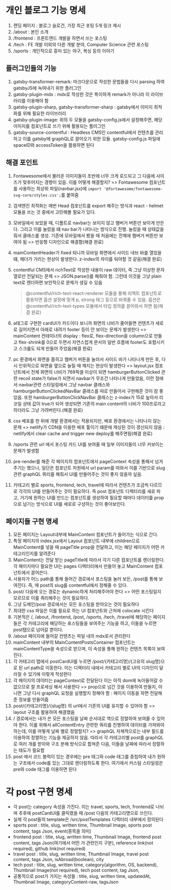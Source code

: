 # 개인 블로그 기능 명세

1. 랜딩 페이지 : 블로그 슬로건, 가장 최근 포팅 5개 링크 제시
2. /about : 본인 소개
3. /frontend : 프론트엔드 개발을 하면서 쓰는 포스팅
4. /tech : FE 개발 이외의 다른 개발 분야, Computer Science 관련 포스팅
5. /sports : 개인적으로 흥미 있는 야구, 복싱 등의 이야기

## 플러그인들의 기능

1. gatsby-transformer-remark: 마크다운으로 작성한 문법들을 다시 parsing 하여 gatsbyJS에 녹여내기 위한 플러그인
2. gatsby-plugin-mdx : mdx로 작성한 것은 특이하게 remark가 아니라 이 라이브러리를 이용해야 함
3. gatsby-plugin-sharp, gatsby-transformer-sharp : gatsby에서 이미지 최적화를 위해 필요한 라이브러리
4. gatsby-plugin-image: 위의 두 모듈을 gatsby-config.js에서 설정해주면, 해당 이미지를 컴포넌트로 쓰기 위해 활용되는 플러그인
5. gatsby-source-contentful : Headless CMS인 contentful에서 컨텐츠를 관리하고 이를 gatsby에 graphQL로 끌어오기 위한 모듈. gatsby-config.js 파일에 spaceID와 accessToken을 활용하면 된다

## 해결 포인트

1. Fontawesome에서 불러온 이미지들이 초반에 너무 크게 로드되고 그 다음에 사이즈가 맞추어지는 경향이 있음. 이를 어떻게 해결할지? =>
   Fontawesome 컴포넌트를 사용하는 최상위 파일(navbar.jsx)에 `import '@fortawesome/fontawesome-svg-core/styles.css';`를 붙여줌

2. 검색엔진 최적화는 매번 Head 컴포넌트를 export 해주는 방식과 react - helmet 모듈을 쓰는 것 중에서 고민해볼 필요가 있다.

3. 모바일에서 보았을 때, 디폴트로 navbar는 보이지 않고 햄버거 버튼만 보이게 만든다. 그리고 이를 눌렀을 떄 nav bar가 나타나는 방식으로 진행. 눌렀을 때 상태값을 줘서 클래스를 생성. 기존에 모바일에서 봤을 때 처음에는 전체에 햄버거 버튼만 보여야 됨 => 반응형 디자인으로 해결함(해결 완료)

4. mainContentHeader가 fixed 되니까 모바일 화면에서 사이드 네브 바를 열었을 떄, 헤더가 가리는 현상이 발생한다. z-index의 차이를 둬야할 것 같음(해결 완료)

5. contentful CMS에서 richText로 작성한 내용이 raw 데이터, 즉 그냥 이상한 문자열로만 전달되는 문제 => JSON.parse()를 해줘야 함. 그런데 이것을 그냥 plain text로 렌더하면 보안적으로 문제가 생길 수 있음

   > @contentful/rich-text-react-renderer 모듈을 통해 리액트 컴포넌트로 활용하면 옵션 설정에 맞게 p, strong 태그 등으로 바꿔줄 수 있음. 옵션은 @contentful/rich-text-types 모듈에서 타입 정의를 끌어와서 하면 됨(해결 완료)

6. a태그로 구현한 cardUI가 카드이다 보니까 화면의 너비가 줄어들면 컨텐츠가 세로로 길어지면서 아래로 내려가 footer 등이 안 보이는 문제가 발생한다 => mainContent 컨테이너의 display : flex로, flex-direction을 column으로 만들고 flex-shrink를 0으로 두면서 자연스럽게 문서의 일반 흐름에 footer도 포함시키고 스크롤도 되게 만들어 주었음(해결 완료)

7. pc 환경에서 화면을 좁히고 햄버거 버튼을 눌러서 사이드 바가 나타나게 만든 후, 다시 인위적으로 화면을 옆으로 늘릴 때 깨지는 현상이 발생한다 => layout.jsx 컴포넌트에서 전체 화면의 너비가 769픽셀 이상이 되면 hamburgerButtonClicked 관련 recoil state가 false가 되면서 navbar가 무조건 나타나게 만들었음, 이런 점에서 navbar관련 스타일링에서 그냥 navbar 클래스와 hamburgerButtonClickedNavBar 클래스를 따로 만들어서 구현해준 것이 참 좋았음. 또한 hamburgerButtonClickNavBar 클래스는 z-index가 15로 높아서 리코일 상태 값이 true가 되어 생성되면 기존의 main content의 너비가 100프로라고 하더라도 그냥 가려버린다.(해결 완료)

8. css 배포를 한 뒤에 개발 환경에서는 적용되지만, 배포 환경에서는 나타나지 않는 문제 => netlify가 CDN을 이용한 배포 툴이기 떄문에 캐싱된 것이 갱신되지 않음 : netlify에서 clear cache and trigger new deploy를 해주면됨(해결 완료)
9. /sports 관련 url 에서 포스팅 카드 UI를 보여줄 때 일부 이미지들이 너무 커보이는 문제가 발생함
10. pre-render를 해준 각 페이지의 컴포넌트에서 pageContext 속성을 통해서 넘겨주기는 했으나, 일단은 컴포넌트 차원에서 url param를 따와서 이를 기반으로 slug 관련 graphQL 쿼리를 해줘서 UI를 만들어주는 것이 좋지 않을까 싶음.
11. 카테고리 별로 sports, frontend, tech, travel에 따라서 컨텐츠가 조금씩 다르므로 각각의 UI를 만들어주는 것이 필요하다. 즉 post 컴포넌트 디렉터리를 새로 파고, 거기에 원하는 UI를 만드는 컴포넌트를 생성하여 필요할 때마다 데이터를 prop으로 넘기는 방식으로 UI를 세로로 구성하는 것이 좋아보인다.

## 페이지들 구현 명세

1. 모든 페이지는 Layout내부에 MainContent 컴포넌트가 들어가는 식으로 간다.
2. 특정 페이지의 index.jsx에서 Layout 컴포넌트 내부에 children으로 MainContent를 넣을 때 pageTitle prop을 전달하고, 이는 해당 페이지가 어떤 카테고리인지를 알려준다
3. MainContent는 전달 받는 pageTitle에 따라서 각기 다른 컴포넌트를 렌더링한다. 각 페이지마다 필요한 UI는 pages 디렉터리에서 만들어 놓고 MainContent 컴포넌트에서 끌어쓴다.
4. 사용자가 어느 path를 통해 들어간 경로에서 포스팅을 눌러 보든, /post를 통해 보여진다. 즉, 매 post의 slug를 contentful에서 정해줄 수 있다.
5. post/ 다음에 오는 경로는 dynamic하게 처리해주어야 한다 => 어떤 포스팅일지 모르므로 이를 쿼리해주는 것이 필요하다.
6. 그냥 도메인/post 경로에서는 모든 포스팅을 받아오는 것이 필요하다
7. 최대한 css 파일은 이를 필요로 하는 UI 컴포넌트와 근처에 colocate 시킨다
8. 기본적은 /, /about, /frontend, /post, /sports, /tech, /travel에 해당하는 페이지들은 각 카테고리에 해당하는 포스팅들을 보여주는 기능을 하고, 이들을 누르면 post탭으로 넘어갈 뿐이다.
9. /about 페이지에 들어갈 컨텐츠는 파일 내의 mdx로서 관리한다
10. mainContent 내부의 MainContentPostsContainer 컴포넌트는 mainContentType을 속성으로 받으며, 이 속성을 통해 원하는 컨텐츠 목록이 보여진다.
11. 각 카테고리 탭에서 postCardUI를 누르면 /post/{카테고리명}/{고유의 slug명}으로 된 url path로 이동한다. 이는 디렉터리 내에서 카테고리 별로 UI의 디자인이 달라질 수 있기에 이렇게 작성한다
12. 각 페이지의 데이터는 pageContext로 전달된다 이는 아직 dom에 녹아들어갈 수 없으므로 잘 프로세싱 해서 사용한다 => prop으로 넘긴 것을 이용하여 만들지, 아니면 그냥 다시 graphQL 요청을 실행할지 정해야 함 : 페이지 이동을 하면 전달해준 정보를 만들어줌
13. post/{카테고리명}/{slug명} 의 url에서 기존의 UI를 유지할 수 있어야 함 => layout 구조를 활용하여 해결했음
14. / 경로에서는 내가 쓴 모든 포스팅을 날짜 순서대로 역으로 정렬하여 보여줄 수 있어야 한다. 이를 위해서 allContentEntry 관련한 쿼리를 진행하여 데이터를 가져와야 하는데, 이를 어떻게 날짜 별로 정렬할지? => graphQL 자체적으로는 내부 필드를 이용하여 정렬하는 기능을 제공하지 않음. 따라서 각 카테고리별 post를 graphQL로 여러 개를 받아와 구조 분해 방식으로 합쳐준 다음, 이들을 날짜에 따라서 정렬하는 태도가 필요함
15. post 에서 코드 블럭이 있는 경우에는 pre 태그와 code 태그를 중첩하여 내가 원하는 구조에서 code를 있는 그대로 렌더링하도록 한다. 여기에서 커스텀 스타일링은 pre와 code 태그를 이용하면 된다

# 각 post 구현 명세

- 각 post는 category 속성을 가진다. 이는 travel, sports, tech, frontend로 나뉘며 추후에 postCardUI를 클릭했을 때 /post 다음의 카테고리명으로 쓰인다.
- 실제 각 post들의 template은 /src/postTemplates 디렉터리 내부에서 정의된다
- sports post : title, slug, written time, Thumbnail Image, sports post content, tags Json, event(종목을 의미)
- frontend post : title, slug, written time, Thumbnail Image, frontend post content, tags Json(여기에서 어떤 거 관련인지 구분), reference link(not required), github link(not required)
- travel post : title, slug, written time, Thumbnail Image, travel post content, tags Json, isAbroad(boolean), city
- tech post : title, slug, written time, category(algorithm, OS, backend), Thumbnail Image(not required), tech post content, tag Json,
- 공통적으로 post가 가지는 속성들 : title, slug, written time, updatedAt, Thumbnail Image, categoryContent-raw, tagsJson
